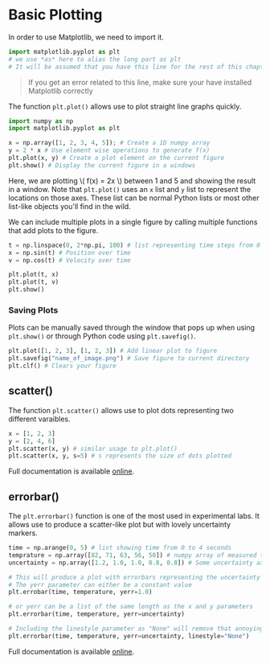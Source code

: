 # Basic Plotting
In order to use Matplotlib, we need to import it.
``` python
import matplotlib.pyplot as plt 
# we use *as* here to alias the long part as plt
# It will be assumed that you have this line for the rest of this chapter.
```
> If you get an error related to this line, make sure your have installed Matplotlib correctly

The function `plt.plot()` allows use to plot straight line graphs quickly.
``` python
import numpy as np
import matplotlib.pyplot as plt

x = np.array([1, 2, 3, 4, 5]); # Create a 1D numpy array
y = 2 * x # Use element wise operations to generate f(x)
plt.plot(x, y) # Create a plot element on the current figure
plt.show() # Display the current figure in a windows
```
Here, we are plotting \\( f(x) = 2x \\) between 1 and 5 and showing the result in a window.
Note that `plt.plot()` uses an `x` list and `y` list to represent the locations on those axes.
These list can be normal Python lists or most other list-like objects you'll find in the wild.

We can include multiple plots in a single figure by calling multiple functions that add plots to the figure.
```python
t = np.linspace(0, 2*np.pi, 100) # list representing time steps from 0 to 10 seconds
x = np.sin(t) # Position over time
v = np.cos(t) # Velocity over time

plt.plot(t, x)
plt.plot(t, v)
plt.show()
```

### Saving Plots
Plots can be manually saved through the window that pops up when using `plt.show()` or through Python code using `plt.savefig()`.

```python
plt.plot([1, 2, 3], [1, 2, 3]) # Add linear plot to figure
plt.savefig("name_of_image.png") # Save figure to current directory
plt.clf() # Clears your figure
```

## scatter()
The function `plt.scatter()` allows use to plot dots representing two different varaibles.
```python
x = [1, 2, 3]
y = [2, 4, 6]
plt.scatter(x, y) # similar usage to plt.plot()
plt.scatter(x, y, s=5) # s represents the size of dots plotted
```
Full documentation is available [online](https://matplotlib.org/3.1.1/api/_as_gen/matplotlib.pyplot.scatter.html).

## errorbar()
The `plt.errorbar()` function is one of the most used in experimental labs.
It allows use to produce a scatter-like plot but with lovely uncertainty markers.
```python
time = np.arange(0, 5) # list showing time from 0 to 4 seconds
temprature = np.array([82, 71, 63, 56, 50]) # numpy array of measured temprature data
uncertainty = np.array([1.2, 1.0, 1.0, 0.8, 0.8]) # Some uncertainty associated with the measurement

# This will produce a plot with errorbars representing the uncertainty
# The yerr parameter can either be a constant value
plt.errobar(time, temperature, yerr=1.0)

# or yerr can be a list of the same length as the x and y parameters
plt.errorbar(time, temperature, yerr=uncertainty)

# Including the linestyle parameter as "None" will remove that annoying straight line between points
plt.errorbar(time, temperature, yerr=uncertainty, linestyle="None")
```
Full documentation is available [online](https://matplotlib.org/3.1.1/api/_as_gen/matplotlib.pyplot.errorbar.html).
